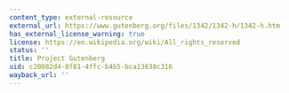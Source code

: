 ```yaml
---
content_type: external-resource
external_url: https://www.gutenberg.org/files/1342/1342-h/1342-h.htm
has_external_license_warning: true
license: https://en.wikipedia.org/wiki/All_rights_reserved
status: ''
title: Project Gutenberg
uid: c20882d4-8f81-4ffc-b4b5-bca13638c316
wayback_url: ''
---
```

